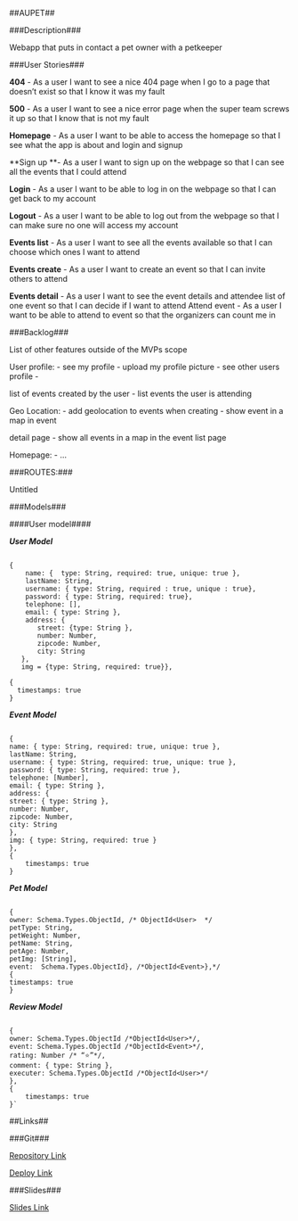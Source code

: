 ##AUPET##

###Description###

Webapp that puts in contact a pet owner with a petkeeper

###User Stories###

**404** - As a user I want to see a nice 404 page when I go to a page that doesn’t exist so that I know it was my fault

**500** - As a user I want to see a nice error page when the super team screws it up so that I know that is not my fault

**Homepage** - As a user I want to be able to access the homepage so that I see what the app is about and login and signup

**Sign up **- As a user I want to sign up on the webpage so that I can see all the events that I could attend

**Login** - As a user I want to be able to log in on the webpage so that I can get back to my account

**Logout** - As a user I want to be able to log out from the webpage so that I can make sure no one will access my account

**Events list** - As a user I want to see all the events available so that I can choose which ones I want to attend

**Events create** - As a user I want to create an event so that I can invite others to attend

**Events detail** - As a user I want to see the event details and attendee list of one event so that I can decide if I want to attend
Attend event - As a user I want to be able to attend to event so that the organizers can count me in

###Backlog###

List of other features outside of the MVPs scope

User profile: - see my profile - upload my profile picture - see other users profile - 

list of events created by the user - list events the user is attending

Geo Location: - add geolocation to events when creating - show event in a map in event 

detail page - show all events in a map in the event list page

Homepage: - …

###ROUTES:###

Untitled

###Models###

####User model####


***User Model***

~~~

{
    name: {  type: String, required: true, unique: true },
    lastName: String,
    username: { type: String, required : true, unique : true},
    password: { type: String, required: true},
    telephone: [],
    email: { type: String },
    address: {
       street: {type: String },
       number: Number,
       zipcode: Number,
       city: String
   },
   img = {type: String, required: true}},

{
  timestamps: true
}

~~~

***Event Model***

~~~

{
name: { type: String, required: true, unique: true },
lastName: String,
username: { type: String, required: true, unique: true },
password: { type: String, required: true },
telephone: [Number],
email: { type: String },
address: {
street: { type: String },
number: Number,
zipcode: Number,
city: String
},
img: { type: String, required: true }
},
{
    timestamps: true
}

~~~

***Pet Model***

~~~

{
owner: Schema.Types.ObjectId, /* ObjectId<User>  */
petType: String,
petWeight: Number,
petName: String,
petAge: Number,
petImg: [String],
event:  Schema.Types.ObjectId}, /*ObjectId<Event>},*/
{
timestamps: true
}

~~~

***Review Model***

~~~

{
owner: Schema.Types.ObjectId /*ObjectId<User>*/,
event: Schema.Types.ObjectId /*ObjectId<Event>*/,
rating: Number /* “⭐”*/,
comment: { type: String },
executer: Schema.Types.ObjectId /*ObjectId<User>*/
},
{
    timestamps: true
}`
~~~
##Links##

###Git###

[Repository Link][repository]

[Deploy Link][deploy]

[repository]: http://github.com

[deploy]:  http://github.com

###Slides###

[Slides Link][slides]

[slides]:http://slides.com






